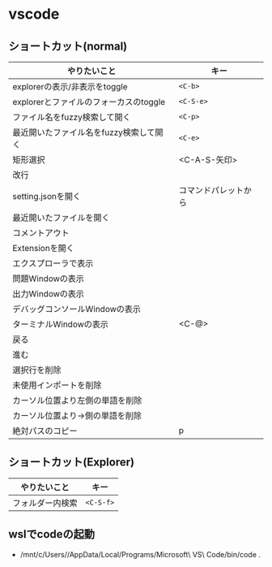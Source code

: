 # vscode

## ショートカット(normal)

| やりたいこと | キー|
| --- | --- |
| explorerの表示/非表示をtoggle | `<C-b>` |
| explorerとファイルのフォーカスのtoggle | `<C-S-e>` |
| ファイル名をfuzzy検索して開く | `<C-p>` |
| 最近開いたファイル名をfuzzy検索して開く | `<C-e>` |
| 矩形選択 | <C-A-S-矢印> |
| 改行 | <C-CR> |
| setting.jsonを開く | コマンドパレットから |
| 最近開いたファイルを開く | <C-r> |
| コメントアウト | <C-/> |
| Extensionを開く | <C-S-x> |
| エクスプローラで表示 | <M-S-r> |
| 問題Windowの表示 | <C-S-m> |
| 出力Windowの表示 | <C-S-u> |
| デバッグコンソールWindowの表示 | <C-S-y> |
| ターミナルWindowの表示 | <C-@> |
| 戻る | <M-Left> |
| 進む | <M-Right> |
| 選択行を削除 | <C-S-k> |
| 未使用インポートを削除 | <M-S-o> |
| カーソル位置より左側の単語を削除 | <C-BS> |
| カーソル位置より→側の単語を削除 | <C-DEL> |
| 絶対パスのコピー | <C-k>p |

## ショートカット(Explorer)


| やりたいこと | キー|
| --- | --- |
| フォルダー内検索 | `<C-S-f>` |

## wslでcodeの起動

- /mnt/c/Users/<user name>/AppData/Local/Programs/Microsoft\ VS\ Code/bin/code .

## 

